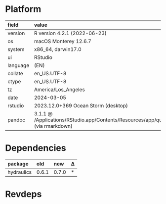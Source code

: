 # Platform

|field    |value                                                                                      |
|:--------|:------------------------------------------------------------------------------------------|
|version  |R version 4.2.1 (2022-06-23)                                                               |
|os       |macOS Monterey 12.6.7                                                                      |
|system   |x86_64, darwin17.0                                                                         |
|ui       |RStudio                                                                                    |
|language |(EN)                                                                                       |
|collate  |en_US.UTF-8                                                                                |
|ctype    |en_US.UTF-8                                                                                |
|tz       |America/Los_Angeles                                                                        |
|date     |2024-03-05                                                                                 |
|rstudio  |2023.12.0+369 Ocean Storm (desktop)                                                        |
|pandoc   |3.1.1 @ /Applications/RStudio.app/Contents/Resources/app/quarto/bin/tools/ (via rmarkdown) |

# Dependencies

|package    |old   |new   |Δ  |
|:----------|:-----|:-----|:--|
|hydraulics |0.6.1 |0.7.0 |*  |

# Revdeps

